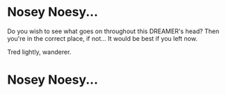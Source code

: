 # Nosey Noesy...
Do you wish to see what goes on throughout this DREAMER's head? Then you're in the correct place, if not... It would be best if you left now.

Tred lightly, wanderer.

# Nosey Noesy...